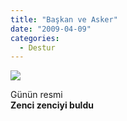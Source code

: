 ```yaml
---
title: "Başkan ve Asker"
date: "2009-04-09"
categories: 
  - Destur
---
```


![](../uploads/image/h_4_ill_1177983_e017_obama_irak_2.jpg)

Günün resmi  
**Zenci zenciyi buldu**
